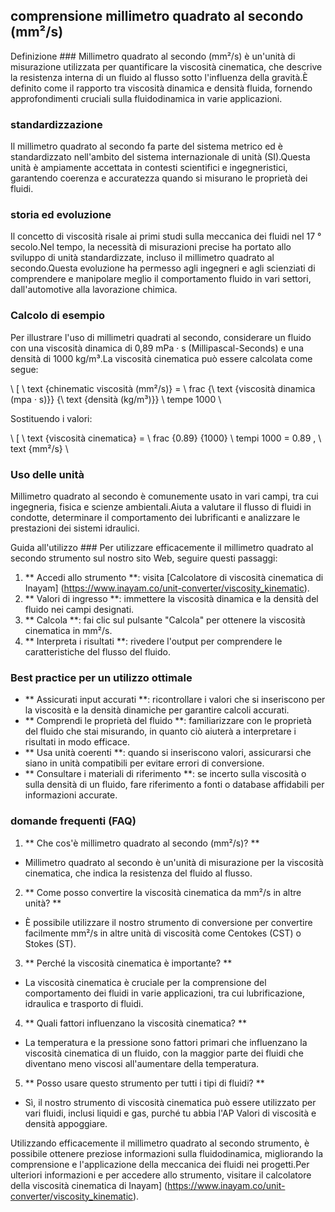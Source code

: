## comprensione millimetro quadrato al secondo (mm²/s)

Definizione ###
Millimetro quadrato al secondo (mm²/s) è un'unità di misurazione utilizzata per quantificare la viscosità cinematica, che descrive la resistenza interna di un fluido al flusso sotto l'influenza della gravità.È definito come il rapporto tra viscosità dinamica e densità fluida, fornendo approfondimenti cruciali sulla fluidodinamica in varie applicazioni.

### standardizzazione
Il millimetro quadrato al secondo fa parte del sistema metrico ed è standardizzato nell'ambito del sistema internazionale di unità (SI).Questa unità è ampiamente accettata in contesti scientifici e ingegneristici, garantendo coerenza e accuratezza quando si misurano le proprietà dei fluidi.

### storia ed evoluzione
Il concetto di viscosità risale ai primi studi sulla meccanica dei fluidi nel 17 ° secolo.Nel tempo, la necessità di misurazioni precise ha portato allo sviluppo di unità standardizzate, incluso il millimetro quadrato al secondo.Questa evoluzione ha permesso agli ingegneri e agli scienziati di comprendere e manipolare meglio il comportamento fluido in vari settori, dall'automotive alla lavorazione chimica.

### Calcolo di esempio
Per illustrare l'uso di millimetri quadrati al secondo, considerare un fluido con una viscosità dinamica di 0,89 mPa · s (Millipascal-Seconds) e una densità di 1000 kg/m³.La viscosità cinematica può essere calcolata come segue:

\ [
\ text {chinematic viscosità (mm²/s)} = \ frac {\ text {viscosità dinamica (mpa · s)}} {\ text {densità (kg/m³)}} \ tempe 1000
\

Sostituendo i valori:

\ [
\ text {viscosità cinematica} = \ frac {0.89} {1000} \ tempi 1000 = 0.89 \, \ text {mm²/s}
\

### Uso delle unità
Millimetro quadrato al secondo è comunemente usato in vari campi, tra cui ingegneria, fisica e scienze ambientali.Aiuta a valutare il flusso di fluidi in condotte, determinare il comportamento dei lubrificanti e analizzare le prestazioni dei sistemi idraulici.

Guida all'utilizzo ###
Per utilizzare efficacemente il millimetro quadrato al secondo strumento sul nostro sito Web, seguire questi passaggi:
1. ** Accedi allo strumento **: visita [Calcolatore di viscosità cinematica di Inayam] (https://www.inayam.co/unit-converter/viscosity_kinematic).
2. ** Valori di ingresso **: immettere la viscosità dinamica e la densità del fluido nei campi designati.
3. ** Calcola **: fai clic sul pulsante "Calcola" per ottenere la viscosità cinematica in mm²/s.
4. ** Interpreta i risultati **: rivedere l'output per comprendere le caratteristiche del flusso del fluido.

### Best practice per un utilizzo ottimale
- ** Assicurati input accurati **: ricontrollare i valori che si inseriscono per la viscosità e la densità dinamiche per garantire calcoli accurati.
- ** Comprendi le proprietà del fluido **: familiarizzare con le proprietà del fluido che stai misurando, in quanto ciò aiuterà a interpretare i risultati in modo efficace.
- ** Usa unità coerenti **: quando si inseriscono valori, assicurarsi che siano in unità compatibili per evitare errori di conversione.
- ** Consultare i materiali di riferimento **: se incerto sulla viscosità o sulla densità di un fluido, fare riferimento a fonti o database affidabili per informazioni accurate.

### domande frequenti (FAQ)

1. ** Che cos'è millimetro quadrato al secondo (mm²/s)? **
- Millimetro quadrato al secondo è un'unità di misurazione per la viscosità cinematica, che indica la resistenza del fluido al flusso.

2. ** Come posso convertire la viscosità cinematica da mm²/s in altre unità? **
- È possibile utilizzare il nostro strumento di conversione per convertire facilmente mm²/s in altre unità di viscosità come Centokes (CST) o Stokes (ST).

3. ** Perché la viscosità cinematica è importante? **
- La viscosità cinematica è cruciale per la comprensione del comportamento dei fluidi in varie applicazioni, tra cui lubrificazione, idraulica e trasporto di fluidi.

4. ** Quali fattori influenzano la viscosità cinematica? **
- La temperatura e la pressione sono fattori primari che influenzano la viscosità cinematica di un fluido, con la maggior parte dei fluidi che diventano meno viscosi all'aumentare della temperatura.

5. ** Posso usare questo strumento per tutti i tipi di fluidi? **
- Sì, il nostro strumento di viscosità cinematica può essere utilizzato per vari fluidi, inclusi liquidi e gas, purché tu abbia l'AP Valori di viscosità e densità appoggiare.

Utilizzando efficacemente il millimetro quadrato al secondo strumento, è possibile ottenere preziose informazioni sulla fluidodinamica, migliorando la comprensione e l'applicazione della meccanica dei fluidi nei progetti.Per ulteriori informazioni e per accedere allo strumento, visitare il calcolatore della viscosità cinematica di Inayam] (https://www.inayam.co/unit-converter/viscosity_kinematic).